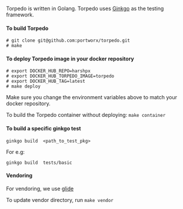 Torpedo is written in Golang.
Torpedo uses [Ginkgo](https://github.com/onsi/ginkgo) as the testing framework.

#### To build Torpedo
```
# git clone git@github.com:portworx/torpedo.git
# make
```

#### To deploy Torpedo image in your docker repository
```
# export DOCKER_HUB_REPO=harshpx
# export DOCKER_HUB_TORPEDO_IMAGE=torpedo
# export DOCKER_HUB_TAG=latest
# make deploy
```

Make sure you change the environment variables above to match your docker repository.

To build the Torpedo container without deploying: `make container`


#### To build a specific ginkgo test

```
ginkgo build  <path_to_test_pkg>
```

For e.g:
```
ginkgo build  tests/basic
```

#### Vendoring

For vendoring, we use [glide](https://github.com/Masterminds/glide)

To update vendor directory, run `make vendor`
